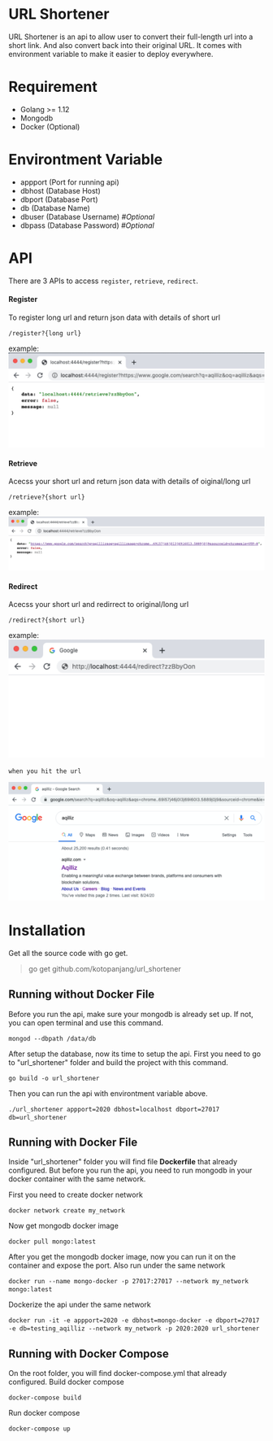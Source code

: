# URL Shortener

URL Shortener is an api to allow user to convert their full-length url into a short link. And also convert back into their original URL.
It comes with environment variable to make it easier to deploy everywhere.

# Requirement
- Golang >= 1.12
- Mongodb
- Docker (Optional)

# Environtment Variable
- appport (Port for running api)
- dbhost (Database Host)
- dbport (Database Port)
- db (Database Name)
- dbuser (Database Username) *#Optional*
- dbpass (Database Password) *#Optional*

# API
There are 3 APIs to access `register`, `retrieve`, `redirect`.

#### Register
To register long url and return json data with details of short url
```
/register?{long url}
```
example:
![register](https://github.com/kotopanjang/url_shortener/blob/master/resources/register%201.png)

#### Retrieve
Acecss your short url and return json data with details of oiginal/long url
```
/retrieve?{short url}
```
example:
![retrieve](https://github.com/kotopanjang/url_shortener/blob/master/resources/retrieve%201.png)


#### Redirect
Acecss your short url and redirrect to original/long url
```
/redirect?{short url}
```
example:
![redirect 1](https://github.com/kotopanjang/url_shortener/blob/master/resources/redirect%201.png)

`when you hit the url`

![redirect 2](https://github.com/kotopanjang/url_shortener/blob/master/resources/redirect%20result%201.png)

# Installation
Get all the source code with go get.
> go get github.com/kotopanjang/url_shortener


## Running without Docker File
Before you run the api, make sure your mongodb is already set up. If not, you can open terminal and use this command.
```
mongod --dbpath /data/db
```

After setup the database, now its time to setup the api. First you need to go to "url_shortener" folder and build the project with this command.
```
go build -o url_shortener
```

Then you can run the api with environtment variable above.
```
./url_shortener appport=2020 dbhost=localhost dbport=27017 db=url_shortener 
```

## Running with Docker File
Inside "url_shortener" folder you will find file **Dockerfile** that already configured. But before you run the api, you need to run mongodb in your docker container with the same network.

First you need to create docker network
```
docker network create my_network
```

Now get mongodb docker image
```
docker pull mongo:latest
```

After you get the mongodb docker image, now you can run it on the container and expose the port. 
Also run under the same network  
```
docker run --name mongo-docker -p 27017:27017 --network my_network mongo:latest
```

Dockerize the api under the same network
```
docker run -it -e appport=2020 -e dbhost=mongo-docker -e dbport=27017 -e db=testing_aqilliz --network my_network -p 2020:2020 url_shortener
```

## Running with Docker Compose
On the root folder, you will find docker-compose.yml that already configured.
Build docker compose
```
docker-compose build
```
Run docker compose
```
docker-compose up
```
